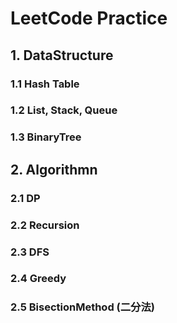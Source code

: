 # LeetCode Practice

## 1. DataStructure

### 1.1 Hash Table

### 1.2 List, Stack, Queue

### 1.3 BinaryTree

## 2. Algorithmn

### 2.1 DP

### 2.2 Recursion

### 2.3 DFS

### 2.4 Greedy

### 2.5 BisectionMethod (二分法)